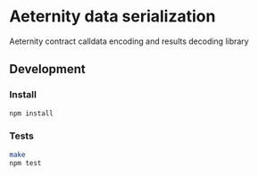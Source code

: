 # Aeternity data serialization

Aeternity contract calldata encoding and results decoding library

## Development

### Install
```bash
npm install
```

### Tests

```bash
make
npm test
```
